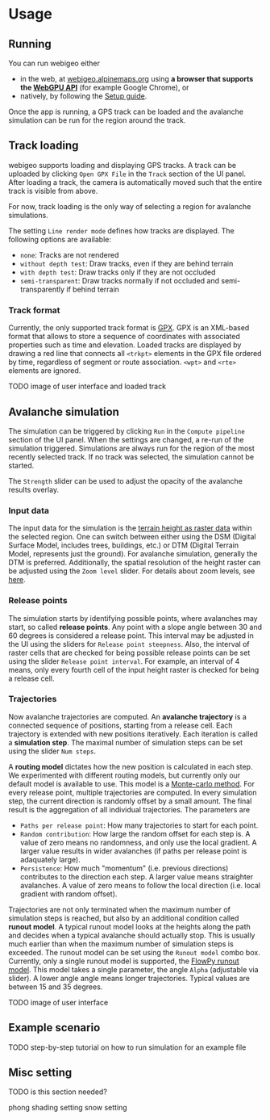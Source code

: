 # Usage

## Running

You can run webigeo either

- in the web, at [webigeo.alpinemaps.org](https://webigeo.alpinemaps.org/) using **a browser that supports the [WebGPU API](https://developer.mozilla.org/en-US/docs/Web/API/WebGPU_API)** (for example Google Chrome), or
- natively, by following the [Setup guide](Setup.md#native).

Once the app is running, a GPS track can be loaded and the avalanche simulation can be run for the region around the track.

## Track loading

webigeo supports loading and displaying GPS tracks. A track can be uploaded by clicking `Open GPX File` in the `Track` section of the UI panel. After loading a track, the camera is automatically moved such that the entire track is visible from above.

For now, track loading is the only way of selecting a region for avalanche simulations.

The setting `Line render mode` defines how tracks are displayed. The following options are available:
 - `none`: Tracks are not rendered
 - `without depth test`: Draw tracks, even if they are behind terrain
 - `with depth test`: Draw tracks only if they are not occluded
 - `semi-transparent`: Draw tracks normally if not occluded and semi-transparently if behind terrain

### Track format

Currently, the only supported track format is [GPX](https://en.wikipedia.org/wiki/GPS_Exchange_Format). GPX is an XML-based format that allows to store a sequence of coordinates with associated properties such as time and elevation. Loaded tracks are displayed by drawing a red line that connects all `<trkpt>` elements in the GPX file ordered by time, regardless of segment or route association. `<wpt>` and `<rte>` elements are ignored.

TODO image of user interface and loaded track

## Avalanche simulation

The simulation can be triggered by clicking `Run` in the `Compute pipeline` section of the UI panel. When the settings are changed, a re-run of the simulation triggered. Simulations are always run for the region of the most recently selected track. If no track was selected, the simulation cannot be started.

The `Strength` slider can be used to adjust the opacity of the avalanche results overlay.

### Input data

The input data for the simulation is the [terrain height as raster data](https://en.wikipedia.org/wiki/Digital_elevation_model) within the selected region. One can switch between either using the DSM (Digital Surface Model, includes trees, buildings, etc.) or DTM (Digital Terrain Model, represents just the ground). For avalanche simulation, generally the DTM is preferred. Additionally, the spatial resolution of the height raster can be adjusted using the `Zoom level` slider. For details about zoom levels, see [here](https://wiki.openstreetmap.org/wiki/Zoom_levels).

### Release points

The simulation starts by identifying possible points, where avalanches may start, so called __release points__. Any point with a slope angle between 30 and 60 degrees is considered a release point. This interval may be adjusted in the UI using the sliders for `Release point steepness`. Also, the interval of raster cells that are checked for being possible release points can be set using the slider `Release point interval`. For example, an interval of 4 means, only every fourth cell of the input height raster is checked for being a release cell.

### Trajectories

Now avalanche trajectories are computed. An __avalanche trajectory__ is a connected sequence of positions, starting from a release cell. Each trajectory is extended with new positions iteratively. Each iteration is called a __simulation step__. The maximal number of simulation steps can be set using the slider `Num steps`.

A __routing model__ dictates how the new position is calculated in each step. We experimented with different routing models, but currently only our default model is available to use. This model is a [Monte-carlo method](https://en.wikipedia.org/wiki/Monte_Carlo_method). For every release point, multiple trajectories are computed. In every simulation step, the current direction is randomly offset by a small amount. The final result is the aggregation of all individual trajectories. The parameters are

- `Paths per release point`: How many trajectories to start for each point. 
- `Random contribution`: How large the random offset for each step is. A value of zero means no randomness, and only use the local gradient. A larger value results in wider avalanches (if paths per release point is adaquately large).
- `Persistence`: How much "momentum" (i.e. previous directions) contributes to the direction each step. A larger value means straighter avalanches. A value of zero means to follow the local direction (i.e. local gradient with random offset).

Trajectories are not only terminated when the maximum number of simulation steps is reached, but also by an additional condition called __runout model__. A typical runout model looks at the heights along the path and decides when a typical avalanche should actually stop. This is usually much earlier than when the maximum number of simulation steps is exceeded. The runout model can be set using the `Runout model` combo box. Currently, only a single runout model is supported, the [FlowPy runout model](https://docs.avaframe.org/en/latest/theoryCom4FlowPy.html). This model takes a single parameter, the angle `Alpha` (adjustable via slider). A lower angle angle means longer trajectories. Typical values are between 15 and 35 degrees.

TODO image of user interface

## Example scenario

TODO step-by-step tutorial on how to run simulation for an example file

## Misc setting

TODO is this section needed?

phong shading setting
snow setting